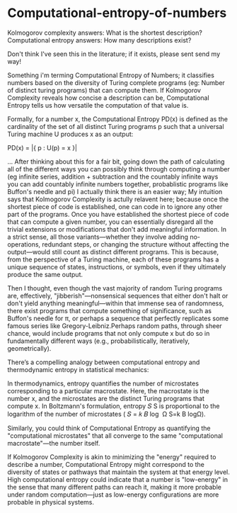 # Computational-entropy-of-numbers

Kolmogorov complexity answers: What is the shortest description?
Computational entropy answers: How many descriptions exist?


Don't think I've seen this in the literature; if it exists, please sent send my way!

Something i'm terming Computational Entropy of Numbers; it classifies numbers based on the diversity of Turing complete programs (eg: Number of distinct turing programs) that can compute them. If Kolmogorov Complexity reveals how concise a description can be, Computational Entropy tells us how versatile the computation of that value is.

Formally, for a number x, the Computational Entropy PD(x) is defined as the cardinality of the set of all distinct Turing programs p such that a universal Turing machine U produces x as an output:

PD(x) = |{ p : U(p) = x }|


... After thinking about this for a fair bit, going down the path of calculating all of the different ways you can possibly think through computing a number (eg infinite series, addition + subtraction and the countably infinite ways you can add countably infinite numbers together, probablistic programs like Buffon's needle and pi) I actually think there is an easier way; My intuition says that Kolmogorov Complexity is actully relavent here; because once the shortest piece of code is established, one can code in to ignore any other part of the programs. Once you have established the shortest piece of code that can compute a given number, you can essentially disregard all the trivial extensions or modifications that don't add meaningful information. In a strict sense, all those variants—whether they involve adding no-operations, redundant steps, or changing the structure without affecting the output—would still count as distinct different programs. This is because, from the perspective of a Turing machine, each of these programs has a unique sequence of states, instructions, or symbols, even if they ultimately produce the same output.

Then I thought, even though the vast majority of random Turing programs are, effectively, "jibberish"—nonsensical sequences that either don't halt or don't yield anything meaningful—within that immense sea of randomness, there exist programs that compute something of significance, such as Buffon's needle for π, or perhaps a sequence that perfectly replicates some famous series like Gregory-Leibniz.Perhaps random paths, through sheer chance, would include programs that not only compute x but do so in fundamentally different ways (e.g., probabilistically, iteratively, geometrically).

There’s a compelling analogy between computational entropy and thermodynamic entropy in statistical mechanics:

In thermodynamics, entropy quantifies the number of microstates corresponding to a particular macrostate. Here, the macrostate is the number  x, and the microstates are the distinct Turing programs that compute x.  In Boltzmann's formulation, entropy 𝑆 S is proportional to the logarithm of the number of microstates ( 𝑆 = 𝑘 𝐵 log ⁡ Ω S=k B ​ logΩ).

 Similarly, you could think of Computational Entropy as quantifying the "computational microstates" that all converge to the same "computational macrostate"—the number itself.

If Kolmogorov Complexity is akin to minimizing the "energy" required to describe a number, Computational Entropy might correspond to the diversity of states or pathways that maintain the system at that energy level. High computational entropy could indicate that a number is "low-energy" in the sense that many different paths can reach it, making it more probable under random computation—just as low-energy configurations are more probable in physical systems.

